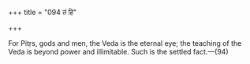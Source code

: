 +++
title = "094 तं हि"

+++

For Pitṛs, gods and men, the Veda is the eternal eye; the teaching of the Veda is beyond power and illimitable. Such is the settled fact.—(94)